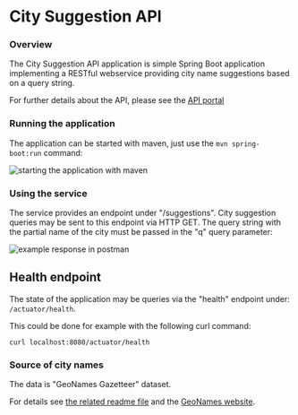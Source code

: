 # City Suggestion API

### Overview
The City Suggestion API application is simple Spring Boot application implementing a RESTful webservice providing city name suggestions based on a query string.

For further details about the API, please see the [API portal](https://www.apimatic.io/apidocs/citysuggestionapi)



### Running the application
The application can be started with maven, just use the `mvn spring-boot:run` command:

![starting the application with maven](https://github.com/BujakiAttila/CitySuggestionAPI/blob/master/doc/starting.gif?raw=true)

### Using the service

The service provides an endpoint under "/suggestions". City suggestion queries may be sent to this endpoint via HTTP GET. The query string with the partial name of the city must be passed in the "q" query parameter:

![example response in postman](https://github.com/BujakiAttila/CitySuggestionAPI/blob/master/doc/suggestions.gif?raw=true)

## Health endpoint 

The state of the application may be queries via the "health" endpoint under: `/actuator/health`.

This could be done for example with the following curl command:

`curl localhost:8080/actuator/health`

### Source of city names
The data is "GeoNames Gazetteer" dataset.

For details see [the related readme file](http://download.geonames.org/export/dump/readme.txt) and the [GeoNames website](https://www.geonames.org/).
